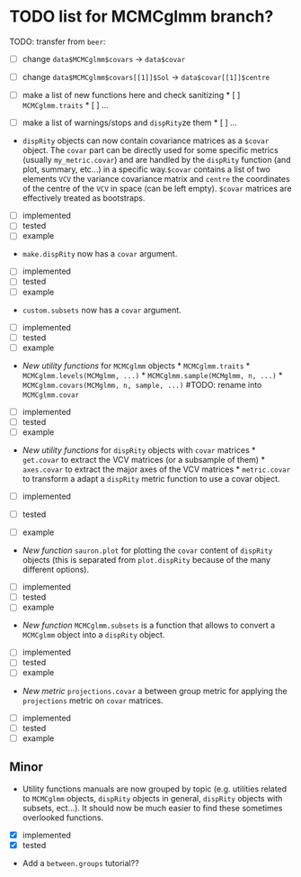 # TODO list for MCMCglmm branch?

TODO: transfer from `beer`:
 - [ ] change `data$MCMCglmm$covars` -> `data$covar`
 - [ ] change `data$MCMCglmm$covars[[1]]$Sol` -> `data$covar[[1]]$centre`
 - [ ] make a list of new functions here and check sanitizing
       * [ ] `MCMCglmm.traits`
       * [ ] ...
 - [ ] make a list of warnings/stops and `dispRity`ze them
       * [ ] ...







 * `dispRity` objects can now contain covariance matrices as a `$covar` object. The `covar` part can be directly used for some specific metrics (usually `my_metric.covar`) and are handled by the `dispRity` function (and plot, summary, etc...) in a specific way.`$covar` contains a list of two elements `VCV` the variance covariance matrix and `centre` the coordinates of the centre of the `VCV` in space (can be left empty). `$covar` matrices are effectively treated as bootstraps.
 - [ ] implemented
 - [ ] tested
 - [ ] example

 * `make.dispRity` now has a `covar` argument.
 - [ ] implemented
 - [ ] tested
 - [ ] example

 * `custom.subsets` now has a `covar` argument.
 - [ ] implemented
 - [ ] tested
 - [ ] example

 * *New utility functions* for `MCMCglmm` objects
        * `MCMCglmm.traits`
        * `MCMCglmm.levels(MCMglmm, ...)`
        * `MCMCglmm.sample(MCMglmm, n, ...)`
        * `MCMCglmm.covars(MCMglmm, n, sample, ...)` #TODO: rename into `MCMCglmm.covar`
 - [ ] implemented
 - [ ] tested
 - [ ] example

 * *New utility functions* for `dispRity` objects with `covar` matrices
        * `get.covar` to extract the VCV matrices (or a subsample of them)
        * `axes.covar` to extract the major axes of the VCV matrices
        * `metric.covar` to transform a adapt a `dispRity` metric function to use a covar object.
 - [ ] implemented
 - [ ] tested
 - [ ] example



 * *New function* `sauron.plot` for plotting the `covar` content of `dispRity` objects (this is separated from `plot.dispRity` because of the many different options).
 - [ ] implemented
 - [ ] tested
 - [ ] example

 * *New function* `MCMCglmm.subsets` is a function that allows to convert a `MCMCglmm` object into a `dispRity` object.
 - [ ] implemented
 - [ ] tested
 - [ ] example

 * *New metric* `projections.covar` a between group metric for applying the `projections` metric on `covar` matrices.
 - [ ] implemented
 - [ ] tested
 - [ ] example

## Minor

 * Utility functions manuals are now grouped by topic (e.g. utilities related to `MCMCglmm` objects, `dispRity` objects in general, `dispRity` objects with subsets, ect...). It should now be much easier to find these sometimes overlooked functions.
 - [x] implemented
 - [x] tested

 * Add a `between.groups` tutorial??